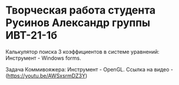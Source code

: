 # Творческая работа студента Русинов Александр группы ИВТ-21-1б

Калькулятор поиска 3 коэффициентов в системе уравнений: Инструмент - Windows forms.

Задача Коммивояжера: Инструмент - OpenGL. Ссылка на видео - (https://youtu.be/AWSxsrmDZ3Y)
